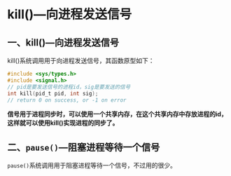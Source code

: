 # kill()—向进程发送信号

## 一、kill()—向进程发送信号

kill()系统调用用于向进程发送信号，其函数原型如下：

```c
#include <sys/types.h>
#include <signal.h>
// pid是要发送信号的进程id，sig是要发送的信号
int kill(pid_t pid, int sig);
// return 0 on success, or -1 on error
```

**信号用于进程同步时，可以使用一个共享内存，在这个共享内存中存放进程的id，这样就可以使用kill()实现进程的同步了。**



## 二、`pause()`—阻塞进程等待一个信号

`pause()`系统调用用于阻塞进程等待一个信号，不过用的很少。

